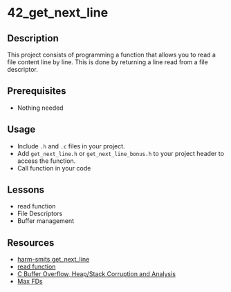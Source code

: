 # 42_get_next_line

## Description
This project consists of programming a function that allows you to read a file content line by line. This is done by returning a line read from a file descriptor.

## Prerequisites
- Nothing needed

## Usage
- Include `.h` and `.c` files in your project.
- Add `get_next_line.h` or `get_next_line_bonus.h` to your project header to access the function.
- Call function in your code

## Lessons
- read function
- File Descriptors
- Buffer management

## Resources
- [harm-smits get_next_line](https://harm-smits.github.io/42docs/projects/get_next_line "harm-smits get_next_line")
- [read function](http://codewiki.wikidot.com/c:system-calls:read "read function")
- [C Buffer Overflow, Heap/Stack Corruption and Analysis](https://www.youtube.com/watch?v=CQ6pGrXY1Us "C Buffer Overflow, Heap/Stack Corruption and Analysis")
- [Max FDs](https://git.kernel.org/pub/scm/linux/kernel/git/torvalds/linux.git/commit/?id=0ac1ee0bfec2a4ad118f907ce586d0dfd8db7641 "Max FDs")
